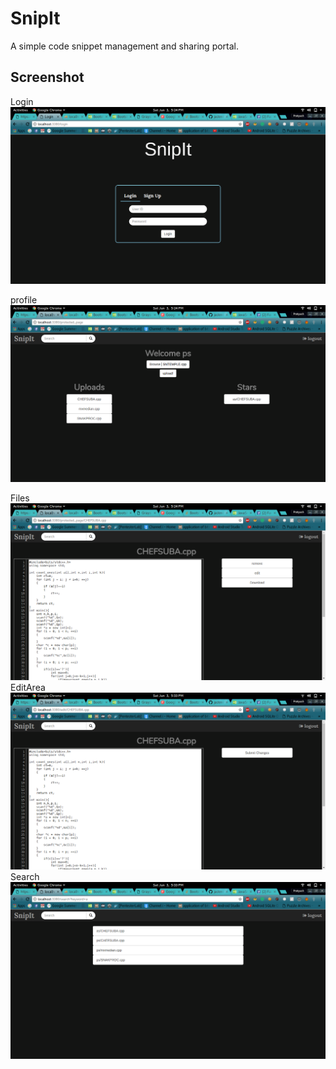 # SnipIt

A simple code snippet management and sharing portal.

## Screenshot

Login
![image-1](screenshots/image1.png "#1")

profile
![image-2](screenshots/image2.png "#2")

Files
![image-3](screenshots/image3.png "#3")
EditArea
![image-4](screenshots/image4.png "#4")
Search
![image-5](screenshots/image5.png "#5")